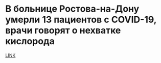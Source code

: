 # В больнице Ростова-на-Дону умерли 13 пациентов с COVID-19, врачи говорят о нехватке кислорода



[LINK](https://varlamov.ru/4063495.html)